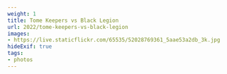 ```yaml
---
weight: 1
title: Tome Keepers vs Black Legion
url: 2022/tome-keepers-vs-black-legion
images:
- https://live.staticflickr.com/65535/52028769361_5aae53a2db_3k.jpg
hideExif: true
tags:
- photos
---
```

